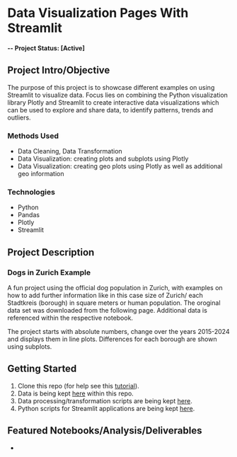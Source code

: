 # Data Visualization Pages With Streamlit


#### -- Project Status: [Active]

## Project Intro/Objective
The purpose of this project is to showcase different examples on using Streamlit to visualize data. Focus lies on combining the Python visualization library Plotly and Streamlit to create interactive data visualizations which can be used to explore and share data, to identify patterns, trends and outliers.

### Methods Used
* Data Cleaning, Data Transformation
* Data Visualization: creating plots and subplots using Plotly
* Data Visualization: creating geo plots using Plotly as well as additional geo information

### Technologies
* Python
* Pandas
* Plotly
* Streamlit

## Project Description
### Dogs in Zurich Example
A fun project using the official dog population in Zurich, with examples on how to add further information like in this case size of Zurich/ each Stadtkreis (borough) in square meters or human population. The oroginal data set was downloaded from the following page. Additional data is referenced within the respective notebook. 

The project starts with absolute numbers, change over the years 2015-2024 and displays them in line plots. Differences for each borough are shown using subplots.



## Getting Started

1. Clone this repo (for help see this [tutorial](https://help.github.com/articles/cloning-a-repository/)).
2. Data is being kept [here](https://github.com/StefWed/data-visualization-page-streamlit/tree/main/data) within this repo.
3. Data processing/transformation scripts are being kept [here](https://github.com/StefWed/data-visualization-page-streamlit/tree/main/notebooks).
4. Python scripts for Streamlit applications are being kept [here](https://github.com/StefWed/data-visualization-page-streamlit/tree/main/src).

## Featured Notebooks/Analysis/Deliverables
* 

